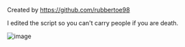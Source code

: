 Created by https://github.com/rubbertoe98

I edited the script so you can't carry people if you are death.

![image](https://user-images.githubusercontent.com/73753618/120633755-c96eee80-c46a-11eb-91ad-ba038f7e19b4.png)
